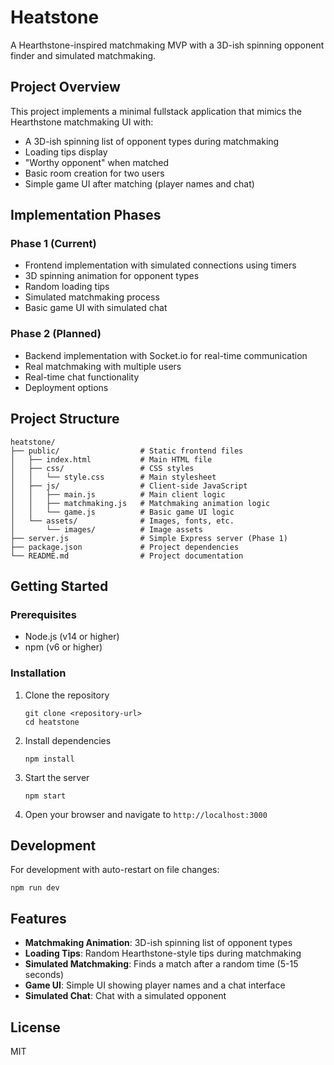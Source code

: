 # Heatstone

A Hearthstone-inspired matchmaking MVP with a 3D-ish spinning opponent finder and simulated matchmaking.

## Project Overview

This project implements a minimal fullstack application that mimics the Hearthstone matchmaking UI with:
- A 3D-ish spinning list of opponent types during matchmaking
- Loading tips display
- "Worthy opponent" when matched
- Basic room creation for two users
- Simple game UI after matching (player names and chat)

## Implementation Phases

### Phase 1 (Current)
- Frontend implementation with simulated connections using timers
- 3D spinning animation for opponent types
- Random loading tips
- Simulated matchmaking process
- Basic game UI with simulated chat

### Phase 2 (Planned)
- Backend implementation with Socket.io for real-time communication
- Real matchmaking with multiple users
- Real-time chat functionality
- Deployment options

## Project Structure

```
heatstone/
├── public/                  # Static frontend files
│   ├── index.html           # Main HTML file
│   ├── css/                 # CSS styles
│   │   └── style.css        # Main stylesheet
│   ├── js/                  # Client-side JavaScript
│   │   ├── main.js          # Main client logic
│   │   ├── matchmaking.js   # Matchmaking animation logic
│   │   └── game.js          # Basic game UI logic
│   └── assets/              # Images, fonts, etc.
│       └── images/          # Image assets
├── server.js                # Simple Express server (Phase 1)
├── package.json             # Project dependencies
└── README.md                # Project documentation
```

## Getting Started

### Prerequisites

- Node.js (v14 or higher)
- npm (v6 or higher)

### Installation

1. Clone the repository
   ```
   git clone <repository-url>
   cd heatstone
   ```

2. Install dependencies
   ```
   npm install
   ```

3. Start the server
   ```
   npm start
   ```

4. Open your browser and navigate to `http://localhost:3000`

## Development

For development with auto-restart on file changes:
```
npm run dev
```

## Features

- **Matchmaking Animation**: 3D-ish spinning list of opponent types
- **Loading Tips**: Random Hearthstone-style tips during matchmaking
- **Simulated Matchmaking**: Finds a match after a random time (5-15 seconds)
- **Game UI**: Simple UI showing player names and a chat interface
- **Simulated Chat**: Chat with a simulated opponent

## License

MIT